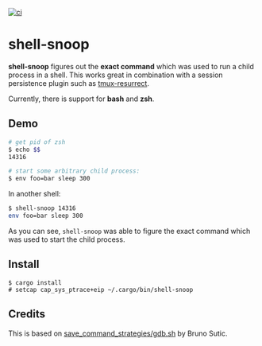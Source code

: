 [![ci](https://github.com/michaeladler/shell-snoop/actions/workflows/ci.yml/badge.svg)](https://github.com/michaeladler/shell-snoop/actions/workflows/ci.yml)

# shell-snoop

**shell-snoop** figures out the **exact command** which was used to run a child process in a shell.
This works great in combination with a session persistence plugin such as [tmux-resurrect](https://github.com/tmux-plugins/tmux-resurrect).

Currently, there is support for **bash** and **zsh**.

## Demo

```bash
# get pid of zsh
$ echo $$
14316

# start some arbitrary child process:
$ env foo=bar sleep 300
``` 

In another shell:

```bash
$ shell-snoop 14316
env foo=bar sleep 300
```

As you can see, `shell-snoop` was able to figure the exact command which was used to start the child process.

## Install

```
$ cargo install
# setcap cap_sys_ptrace+eip ~/.cargo/bin/shell-snoop
```

## Credits

This is based on [save_command_strategies/gdb.sh](https://github.com/tmux-plugins/tmux-resurrect/blob/8ebda79f6881d84a0cdc144ad5f20395eb0dd846/save_command_strategies/gdb.sh) by Bruno Sutic.

